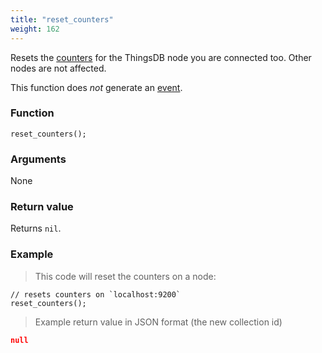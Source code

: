 ```yaml
---
title: "reset_counters"
weight: 162
---
```


Resets the [counters](../../node-api/counters) for the ThingsDB node you are connected too.
Other nodes are not affected.

This function does *not* generate an [event](../../overview/events).

### Function

`reset_counters();`

### Arguments

None

### Return value

Returns `nil`.

### Example

> This code will reset the counters on a node:

```thingsdb,json_response,@n
// resets counters on `localhost:9200`
reset_counters();
```

> Example return value in JSON format (the new collection id)

```json
null
```
